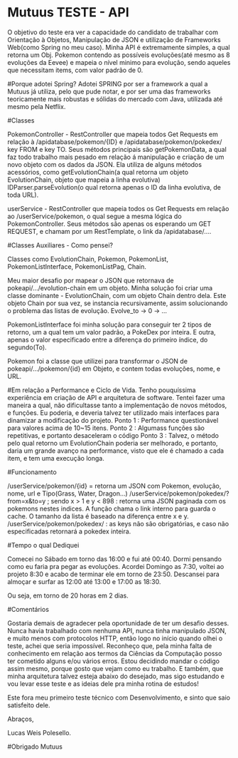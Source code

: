# Mutuus TESTE - API

O objetivo do teste era ver a capacidade do candidato de trabalhar com Orientação à Objetos, Manipulação de JSON e utilização de Frameworks Web(como Spring no meu caso).
Minha API é extremamente simples, a qual retorna um Obj. Pokemon contendo as possíveis evoluções(até mesmo as 8 evoluções da Eevee) e mapeia o nível minimo para evolução, sendo aqueles que necessitam items, com valor padrão de 0.

#Porque adotei Spring?
Adotei SPRING por ser a framework a qual a Mutuus já utiliza, pelo que pude notar, e por ser uma das frameworks teoricamente mais robustas e sólidas do mercado com Java, utilizada até mesmo pela Netflix.

#Classes

PokemonController - RestController que mapeia todos Get Requests em relação à /apidatabase/pokemon/{ID} e /apidatabase/pokemon/pokedex/ key FROM e key TO.
Seus métodos principais são getPokemonData, a qual faz todo trabalho mais pesado em relação á manipulação e criação de um novo objeto com os dados da JSON.
Ela utiliza de alguns métodos acessórios, como getEvolutionChain(a qual retorna um objeto EvolutionChain, objeto que mapeia a linha evolutiva) IDParser.parseEvolution(o qual retorna apenas o ID da linha evolutiva, de toda URL).

userService - RestController que mapeia todos os Get Requests em relação ao /userService/pokemon, o qual segue a mesma lógica do PokemonController.
Seus métodos são apenas os esperando um GET REQUEST, e chamam por um RestTemplate, o link da /apidatabase/....

#Classes Auxiliares - Como pensei?

Classes como EvolutionChain, Pokemon, PokemonList, PokemonListInterface, PokemonListPag, Chain.

Meu maior desafio por mapear o JSON que retornava de pokeapi/.../evolution-chain em um objeto.
Minha solução foi criar uma classe dominante - EvolutionChain, com um objeto Chain dentro dela.
Este objeto Chain por sua vez, se instancia recursivamente, assim solucionando o problema das listas de evolução. Evolve_to -> 0 -> ...

PokemonListInterface foi minha solução para conseguir ter 2 tipos de retorno, um a qual tem um valor padrão, a PokeDex por inteira. E outra, apenas o valor especificado entre a diferença do primeiro índice, do segundo(To).

Pokemon foi a classe que utilizei para transformar o JSON de pokeapi/.../pokemon/{id} em Objeto, e contem todas evoluções, nome, e URL.

#Em relação a Performance e Ciclo de Vida.
Tenho pouquíssima experiência em criação de API e arquitetura de software. Tentei fazer uma maneira a qual, não dificultasse tanto a implementação de novos métodos, e funções.
Eu poderia, e deveria talvez ter utilizado mais interfaces para dinamizar a modificação do projeto.
Ponto 1 :  Performance questionável para valores acima de 10~15 itens.
Ponto 2 :  Algumass funções são repetitivas, e portanto desaceleram o código
Ponto 3 : Talvez, o método pelo qual retorno um EvolutionChain poderia ser melhorado, e portanto, daria um grande avanço na performance, visto que ele é chamado a cada item,
e tem uma execução longa.

#Funcionamento

/userService/pokemon/{id} = retorna um JSON com Pokemon, evolução, nome, url e Tipo(Grass, Water, Dragon...)
/userService/pokemon/pokedex/?from=x&to=y ; sendo x > 1 e y < 898 : retorna uma JSON paginada com os pokemons nestes indices. A função chama o link interno para guarda o cache.
O tamanho da lista é baseado na diferença entre x e y.
/userService/pokemon/pokedex/ : as keys não são obrigatórias, e caso não especificadas retornará a pokedex inteira.

#Tempo o qual Dediquei

Comecei no Sábado em torno das 16:00 e fui até 00:40. Dormi pensando como eu faria pra pegar as evoluções.
Acordei Domingo as 7:30, voltei ao projeto 8:30 e acabo de terminar ele em torno de 23:50.
Descansei para almoçar e surfar as 12:00 até 13:00 e 17:00 as 18:30.

Ou seja, em torno de 20 horas em 2 dias.

#Comentários

Gostaria demais de agradecer pela oportunidade de ter um desafio desses. Nunca havia trabalhado com nenhuma API, nunca tinha manipulado JSON, e muito menos com protocolos HTTP, então logo no início quando olhei o teste, achei que seria impossível. 
Reconheço que, pela minha falta de conhecimento em relação aos termos da Ciências da Computação posso ter cometido alguns e/ou vários erros. Estou decidindo mandar o código assim mesmo, porque gosto que vejam como eu trabalho.
E também, que minha arquitetura talvez esteja abaixo do desejado, mas sigo estudando e vou levar esse teste e as ideias dele pra minha rotina de estudos!

Este fora meu primeiro teste técnico com Desenvolvimento, e sinto que saio satisfeito dele.

Abraços,

Lucas Weis Polesello.

#Obrigado Mutuus

